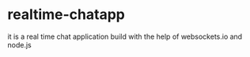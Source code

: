 # realtime-chatapp
it is a real time chat application build with the help of websockets.io and node.js 

